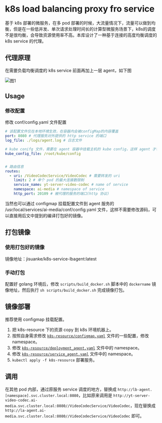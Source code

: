 # k8s load balancing proxy fro service 

基于 k8s 部署的微服务，在多 pod 部署的时候，大流量情况下，流量可以做到均衡，但是在一些低并发、单次请求处理时间长的计算型微服务场景下，k8s的调度不是很均衡，会导致资源使用率不高。本库设计了一种基于连接的高度均衡调度的 k8s service 的代理。

## 代理原理
在需要负载均衡调度的 k8s service 前面再加上一层 agent，如下图

![图1](https://github.com/memory-overflow/strict-load-balancing-k8s/blob/master/images/6e51437089e94a298cf077534359455a.webp)


## Usage
### 修改配置
修改 conf/config.yaml 文件配置
```yaml
# 该配置文件仅在本地环境生效，在容器内会被configMap的内容覆盖
port: 8080 # 代理服务对外提供的 http service 的端口
log_file: ./logs/agent.log # 日志文件

# kube conifg 文件，需要在 agent 容器中挂载主机的 kube config，这样 agent 才有权限查询 k8s pod 的信息。
kube_config_file: /root/kube/config 


# 路由信息
routes:
  - uri: /VideoCodecService/VideoCodec # 需要转发的 uri
    limit: 2 # 单个 pod 的最大连接数限制
    service_name: yt-server-video-codec # name of service 
    namespace: ai-media # namespace of service 
    http_port: 20109 # 被代理的服务的端口(http 协议)
```

当然也可以通过 configmap 挂载配置文件到 agent 服务的 /usr/local/services/ai-media/conf/config.yaml 文件，这样不需要修改源码，可以直接用后文中提到的编译打包好的镜像。


## 打包镜像
### 使用打包好的镜像
镜像地址：jisuanke/k8s-service-lbagent:latest

### 手动打包
配置好 golang 环境后，修改 `scripts/build_docker.sh` 脚本中的 `dockername` 镜像地址，然后执行 `sh scripts/build_docker.sh` 完成镜像打包。


## 镜像部署
推荐使用 configmap 挂载配置。
1. 把 k8s-resource 下的资源 copy 到 k8s 环境机器上。
2. 按照自身需求修改 [`k8s-resource/configmap.yaml`](https://github.com/memory-overflow/k8s-service-lbagent/blob/master/k8s_resourse/configmap.yaml) 文件的一些配置，修改 namespace。
3. 修改 [`k8s-resource/deployment_agent.yaml`](https://github.com/memory-overflow/k8s-service-lbagent/blob/master/k8s_resourse/deployment_agent.yaml) 文件中的 namespace。
4. 修改 [`k8s-resource/service_agent.yaml`](https://github.com/memory-overflow/k8s-service-lbagent/blob/master/k8s_resourse/service_agent.yaml) 文件中的 namespace。
5. `kubectl apply -f k8s-resource` 部署服务。

## 调用
在其他 pod 内部，通过原服务 service 调度的地方，替换成 `http://lb-agent.[namespace].svc.cluster.local:8080`，比如原来调用是 `http://yt-server-video-codec.ai-media.svc.cluster.local:8080//VideoCodecService/VideoCodec`，现在替换成 `http://la-agent.ai-media.svc.cluster.local:8080//VideoCodecService/VideoCodec` 即可。
